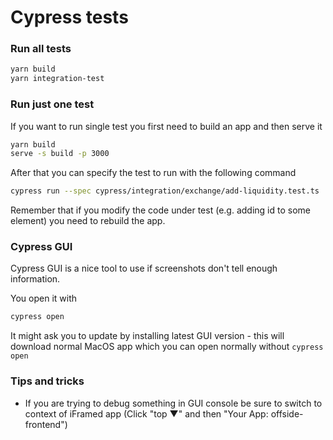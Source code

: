 # Cypress tests

### Run all tests

```bash
yarn build
yarn integration-test
```

### Run just one test

If you want to run single test you first need to build an app and then serve it

```bash
yarn build
serve -s build -p 3000
```

After that you can specify the test to run with the following command

```bash
cypress run --spec cypress/integration/exchange/add-liquidity.test.ts
```

Remember that if you modify the code under test (e.g. adding id to some element) you need to rebuild the app.

### Cypress GUI

Cypress GUI is a nice tool to use if screenshots don't tell enough information.

You open it with

```bash
cypress open
```

It might ask you to update by installing latest GUI version - this will download normal MacOS app which you can open normally without `cypress open`

### Tips and tricks

- If you are trying to debug something in GUI console be sure to switch to context of iFramed app (Click "top &#9660;" and then "Your App: offside-frontend")
